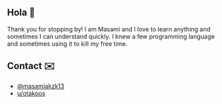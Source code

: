 ## Hola :wave:

Thank you for stopping by! I am Masami and I love to learn anything and sometimes I can understand quickly. I knew a few programming language and sometimes using it to kill my free time.

## Contact :envelope:

* <a href="http://twitter.com/masamizkzk13/" target="_blank">@masamiakzk13</a>
* <a href="http://reddit.com/u/otakoos/" target="_blank">u/otakoos</a>
